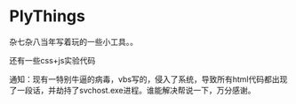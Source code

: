 # PlyThings
杂七杂八当年写着玩的一些小工具。。

还有一些css+js实验代码

通知：现有一特别牛逼的病毒，vbs写的，侵入了系统，导致所有html代码都出现了一段话，并劫持了svchost.exe进程。谁能解决帮说一下，万分感谢。
